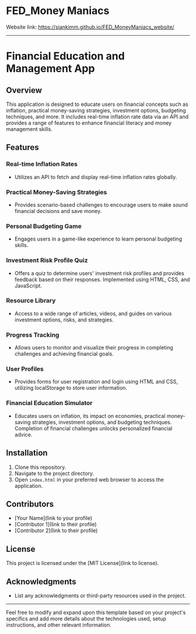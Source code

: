 # FED_Money Maniacs

Website link: https://siankimm.github.io/FED_MoneyManiacs_website/

---

# Financial Education and Management App

## Overview

This application is designed to educate users on financial concepts such as inflation, practical money-saving strategies, investment options, budgeting techniques, and more. It includes real-time inflation rate data via an API and provides a range of features to enhance financial literacy and money management skills.

## Features

### Real-time Inflation Rates

- Utilizes an API to fetch and display real-time inflation rates globally.

### Practical Money-Saving Strategies

- Provides scenario-based challenges to encourage users to make sound financial decisions and save money.

### Personal Budgeting Game

- Engages users in a game-like experience to learn personal budgeting skills.

### Investment Risk Profile Quiz

- Offers a quiz to determine users' investment risk profiles and provides feedback based on their responses. Implemented using HTML, CSS, and JavaScript.

### Resource Library

- Access to a wide range of articles, videos, and guides on various investment options, risks, and strategies.

### Progress Tracking

- Allows users to monitor and visualize their progress in completing challenges and achieving financial goals.

### User Profiles

- Provides forms for user registration and login using HTML and CSS, utilizing localStorage to store user information.

### Financial Education Simulator

- Educates users on inflation, its impact on economies, practical money-saving strategies, investment options, and budgeting techniques. Completion of financial challenges unlocks personalized financial advice.

## Installation

1. Clone this repository.
2. Navigate to the project directory.
3. Open `index.html` in your preferred web browser to access the application.

## Contributors

- [Your Name](link to your profile)
- [Contributor 1](link to their profile)
- [Contributor 2](link to their profile)

## License

This project is licensed under the [MIT License](link to license).

## Acknowledgments

- List any acknowledgments or third-party resources used in the project.

---

Feel free to modify and expand upon this template based on your project's specifics and add more details about the technologies used, setup instructions, and other relevant information.
